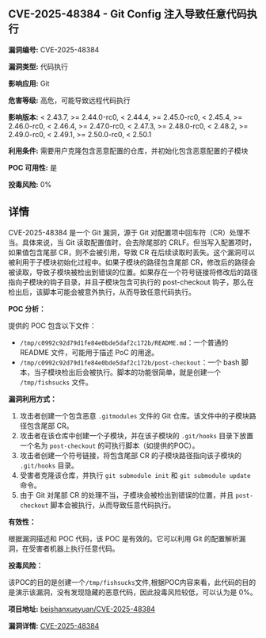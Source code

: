 ## CVE-2025-48384 - Git Config 注入导致任意代码执行

**漏洞编号:** CVE-2025-48384

**漏洞类型:** 代码执行

**影响应用:** Git

**危害等级:** 高危，可能导致远程代码执行

**影响版本:** < 2.43.7, >= 2.44.0-rc0, < 2.44.4, >= 2.45.0-rc0, < 2.45.4, >= 2.46.0-rc0, < 2.46.4, >= 2.47.0-rc0, < 2.47.3, >= 2.48.0-rc0, < 2.48.2, >= 2.49.0-rc0, < 2.49.1, >= 2.50.0-rc0, < 2.50.1

**利用条件:** 需要用户克隆包含恶意配置的仓库，并初始化包含恶意配置的子模块

**POC 可用性:** 是

**投毒风险:** 0%

## 详情

CVE-2025-48384 是一个 Git 漏洞，源于 Git 对配置项中回车符（CR）处理不当。具体来说，当 Git 读取配置值时，会去除尾部的 CRLF。但当写入配置项时，如果值包含尾部 CR，则不会被引用，导致 CR 在后续读取时丢失。这个漏洞可以被利用于子模块初始化过程中。如果子模块的路径包含尾部 CR，修改后的路径会被读取，导致子模块被检出到错误的位置。如果存在一个符号链接将修改后的路径指向子模块的钩子目录，并且子模块包含可执行的 post-checkout 钩子，那么在检出后，该脚本可能会被意外执行，从而导致任意代码执行。

**POC 分析：**

提供的 POC 包含以下文件：

*   `/tmp/c0992c92d79d1fe84e0bde5daf2c172b/README.md`：一个普通的 README 文件，可能用于描述 PoC 的用途。
*   `/tmp/c0992c92d79d1fe84e0bde5daf2c172b/post-checkout`：一个 bash 脚本，当子模块检出后会被执行。脚本的功能很简单，就是创建一个 `/tmp/fishsucks` 文件。

**漏洞利用方式：**

1.  攻击者创建一个包含恶意 `.gitmodules` 文件的 Git 仓库。该文件中的子模块路径包含尾部 CR。
2.  攻击者在该仓库中创建一个子模块，并在该子模块的 `.git/hooks` 目录下放置一个名为 `post-checkout` 的可执行脚本（如提供的POC）。
3.  攻击者创建一个符号链接，将包含尾部 CR 的子模块路径指向该子模块的 `.git/hooks` 目录。
4.  受害者克隆该仓库，并执行 `git submodule init` 和 `git submodule update` 命令。
5.  由于 Git 对尾部 CR 的处理不当，子模块会被检出到错误的位置，并且 `post-checkout` 脚本会被执行，从而导致任意代码执行。

**有效性：**

根据漏洞描述和 POC 代码，该 POC 是有效的。它可以利用 Git 的配置解析漏洞，在受害者机器上执行任意代码。

**投毒风险：**

该POC的目的是创建一个`/tmp/fishsucks`文件,根据POC内容来看，此代码的目的是演示该漏洞，没有发现隐藏的恶意代码，因此投毒风险较低，可以认为是 0%。

**项目地址:** [beishanxueyuan/CVE-2025-48384](https://github.com/beishanxueyuan/CVE-2025-48384)

**漏洞详情:** [CVE-2025-48384](https://nvd.nist.gov/vuln/detail/CVE-2025-48384)